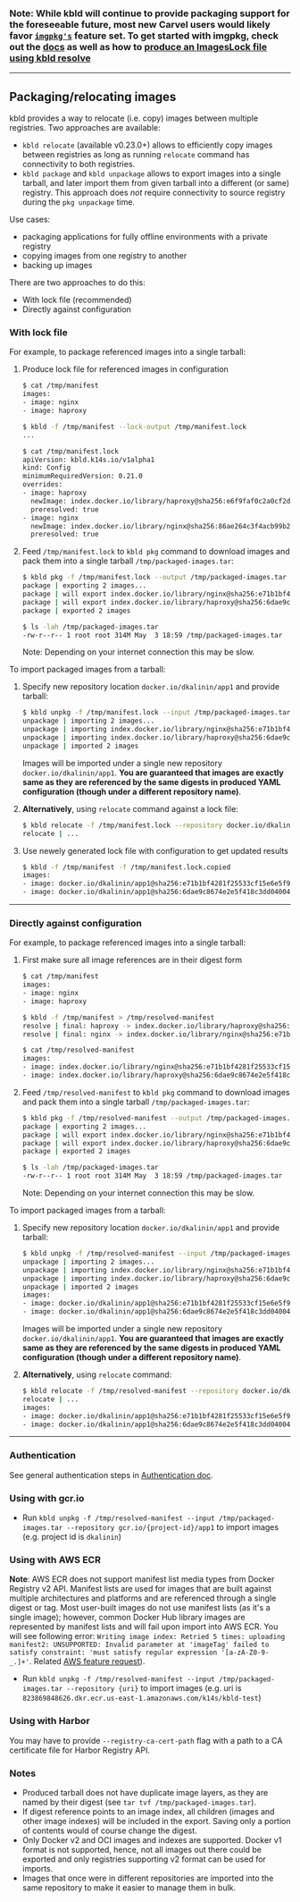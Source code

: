 ### Note: While kbld will continue to provide packaging support for the foreseeable future, most new Carvel users would likely favor [`imgpkg's`](https://github.com/vmware-tanzu/carvel-imgpkg) feature set. To get started with imgpkg, check out the [docs](https://github.com/vmware-tanzu/carvel-imgpkg/tree/develop/docs) as well as how to [produce an ImagesLock file using kbld resolve](resolving.md#generating-resolution-imgpkg-lock-output)

---
## Packaging/relocating images

kbld provides a way to relocate (i.e. copy) images between multiple registries. Two approaches are available:

- `kbld relocate` (available v0.23.0+) allows to efficiently copy images between registries as long as running `relocate` command has connectivity to both registries.
- `kbld package` and `kbld unpackage` allows to export images into a single tarball, and later import them from given tarball into a different (or same) registry. This approach does _not_ require connectivity to source registry during the `pkg unpackage` time.

Use cases:

- packaging applications for fully offline environments with a private registry
- copying images from one registry to another
- backing up images

There are two approaches to do this:

- With lock file (recommended)
- Directly against configuration

### With lock file

For example, to package referenced images into a single tarball:

1. Produce lock file for referenced images in configuration

    ```bash
    $ cat /tmp/manifest
    images:
    - image: nginx
    - image: haproxy

    $ kbld -f /tmp/manifest --lock-output /tmp/manifest.lock
    ...

    $ cat /tmp/manifest.lock
    apiVersion: kbld.k14s.io/v1alpha1
    kind: Config
    minimumRequiredVersion: 0.21.0
    overrides:
    - image: haproxy
      newImage: index.docker.io/library/haproxy@sha256:e6f9faf0c2a0cf2d2d5a53307351fa896d90ca9ccd62817c24026460d97dde92
      preresolved: true
    - image: nginx
      newImage: index.docker.io/library/nginx@sha256:86ae264c3f4acb99b2dee4d0098c40cb8c46dcf9e1148f05d3a51c4df6758c12
      preresolved: true
    ```

1. Feed `/tmp/manifest.lock` to `kbld pkg` command to download images and pack them into a single tarball `/tmp/packaged-images.tar`:

    ```bash
    $ kbld pkg -f /tmp/manifest.lock --output /tmp/packaged-images.tar
    package | exporting 2 images...
    package | will export index.docker.io/library/nginx@sha256:e71b1bf4281f25533cf15e6e5f9be4dac74d2328152edf7ecde23abc54e16c1c
    package | will export index.docker.io/library/haproxy@sha256:6dae9c8674e2e5f418c3dd040041a05f6b490597315139c0bcacadf65a46cfd5
    package | exported 2 images

    $ ls -lah /tmp/packaged-images.tar
    -rw-r--r-- 1 root root 314M May  3 18:59 /tmp/packaged-images.tar
    ```

    Note: Depending on your internet connection this may be slow.

To import packaged images from a tarball:

1. Specify new repository location `docker.io/dkalinin/app1` and provide tarball:

    ```bash
    $ kbld unpkg -f /tmp/manifest.lock --input /tmp/packaged-images.tar --repository docker.io/dkalinin/app1 --lock-output /tmp/manifest.lock.copied
    unpackage | importing 2 images...
    unpackage | importing index.docker.io/library/nginx@sha256:e71b1bf4281f25533cf15e6e5f9be4dac74d2328152edf7ecde23abc54e16c1c -> docker.io/dkalinin/app1@sha256:e71b1bf4281f25533cf15e6e5f9be4dac74d2328152edf7ecde23abc54e16c1c...
    unpackage | importing index.docker.io/library/haproxy@sha256:6dae9c8674e2e5f418c3dd040041a05f6b490597315139c0bcacadf65a46cfd5 -> docker.io/dkalinin/app1@sha256:6dae9c8674e2e5f418c3dd040041a05f6b490597315139c0bcacadf65a46cfd5...
    unpackage | imported 2 images
    ```

    Images will be imported under a single new repository `docker.io/dkalinin/app1`. **You are guaranteed that images are exactly same as they are referenced by the same digests in produced YAML configuration (though under a different repository name)**.

1. **Alternatively**, using `relocate` command against a lock file:

    ```bash
    $ kbld relocate -f /tmp/manifest.lock --repository docker.io/dkalinin/app1 --lock-output /tmp/manifest.lock.copied
    relocate | ...
    ```

1. Use newely generated lock file with configuration to get updated results

    ```bash
    $ kbld -f /tmp/manifest -f /tmp/manifest.lock.copied
    images:
    - image: docker.io/dkalinin/app1@sha256:e71b1bf4281f25533cf15e6e5f9be4dac74d2328152edf7ecde23abc54e16c1c
    - image: docker.io/dkalinin/app1@sha256:6dae9c8674e2e5f418c3dd040041a05f6b490597315139c0bcacadf65a46cfd5
    ```

---
### Directly against configuration

For example, to package referenced images into a single tarball:

1. First make sure all image references are in their digest form

    ```bash
    $ cat /tmp/manifest
    images:
    - image: nginx
    - image: haproxy

    $ kbld -f /tmp/manifest > /tmp/resolved-manifest
    resolve | final: haproxy -> index.docker.io/library/haproxy@sha256:6dae9c8674e2e5f418c3dd040041a05f6b490597315139c0bcacadf65a46cfd5
    resolve | final: nginx -> index.docker.io/library/nginx@sha256:e71b1bf4281f25533cf15e6e5f9be4dac74d2328152edf7ecde23abc54e16c1c

    $ cat /tmp/resolved-manifest
    images:
    - image: index.docker.io/library/nginx@sha256:e71b1bf4281f25533cf15e6e5f9be4dac74d2328152edf7ecde23abc54e16c1c
    - image: index.docker.io/library/haproxy@sha256:6dae9c8674e2e5f418c3dd040041a05f6b490597315139c0bcacadf65a46cfd5
    ```

1. Feed `/tmp/resolved-manifest` to `kbld pkg` command to download images and pack them into a single tarball `/tmp/packaged-images.tar`:

    ```bash
    $ kbld pkg -f /tmp/resolved-manifest --output /tmp/packaged-images.tar
    package | exporting 2 images...
    package | will export index.docker.io/library/nginx@sha256:e71b1bf4281f25533cf15e6e5f9be4dac74d2328152edf7ecde23abc54e16c1c
    package | will export index.docker.io/library/haproxy@sha256:6dae9c8674e2e5f418c3dd040041a05f6b490597315139c0bcacadf65a46cfd5
    package | exported 2 images

    $ ls -lah /tmp/packaged-images.tar
    -rw-r--r-- 1 root root 314M May  3 18:59 /tmp/packaged-images.tar
    ```

    Note: Depending on your internet connection this may be slow.

To import packaged images from a tarball:

1. Specify new repository location `docker.io/dkalinin/app1` and provide tarball:

    ```bash
    $ kbld unpkg -f /tmp/resolved-manifest --input /tmp/packaged-images.tar --repository docker.io/dkalinin/app1
    unpackage | importing 2 images...
    unpackage | importing index.docker.io/library/nginx@sha256:e71b1bf4281f25533cf15e6e5f9be4dac74d2328152edf7ecde23abc54e16c1c -> docker.io/dkalinin/app1@sha256:e71b1bf4281f25533cf15e6e5f9be4dac74d2328152edf7ecde23abc54e16c1c...
    unpackage | importing index.docker.io/library/haproxy@sha256:6dae9c8674e2e5f418c3dd040041a05f6b490597315139c0bcacadf65a46cfd5 -> docker.io/dkalinin/app1@sha256:6dae9c8674e2e5f418c3dd040041a05f6b490597315139c0bcacadf65a46cfd5...
    unpackage | imported 2 images
    images:
    - image: docker.io/dkalinin/app1@sha256:e71b1bf4281f25533cf15e6e5f9be4dac74d2328152edf7ecde23abc54e16c1c
    - image: docker.io/dkalinin/app1@sha256:6dae9c8674e2e5f418c3dd040041a05f6b490597315139c0bcacadf65a46cfd5
    ```

    Images will be imported under a single new repository `docker.io/dkalinin/app1`. **You are guaranteed that images are exactly same as they are referenced by the same digests in produced YAML configuration (though under a different repository name)**.

1. **Alternatively**, using `relocate` command:

    ```bash
    $ kbld relocate -f /tmp/resolved-manifest --repository docker.io/dkalinin/app1
    relocate | ...
    images:
    - image: docker.io/dkalinin/app1@sha256:e71b1bf4281f25533cf15e6e5f9be4dac74d2328152edf7ecde23abc54e16c1c
    - image: docker.io/dkalinin/app1@sha256:6dae9c8674e2e5f418c3dd040041a05f6b490597315139c0bcacadf65a46cfd5
    ```

---
### Authentication

See general authentication steps in [Authentication doc](auth.md).

### Using with gcr.io

- Run `kbld unpkg -f /tmp/resolved-manifest --input /tmp/packaged-images.tar --repository gcr.io/{project-id}/app1` to import images (e.g. project id is `dkalinin`)

### Using with AWS ECR

**Note**: AWS ECR does not support manifest list media types from Docker Registry v2 API. Manifest lists are used for images that are built against multiple architectures and platforms and are referenced through a single digest or tag. Most user-built images do not use manifest lists (as it's a single image); however, common Docker Hub library images are represented by manifest lists and will fail upon import into AWS ECR. You will see following error: `Writing image index: Retried 5 times: uploading manifest2: UNSUPPORTED: Invalid parameter at 'imageTag' failed to satisfy constraint: 'must satisfy regular expression '[a-zA-Z0-9-_.]+'`. Related [AWS feature request](https://forums.aws.amazon.com/thread.jspa?threadID=292294)).

- Run `kbld unpkg -f /tmp/resolved-manifest --input /tmp/packaged-images.tar --repository {uri}` to import images (e.g. uri is `823869848626.dkr.ecr.us-east-1.amazonaws.com/k14s/kbld-test`)

### Using with Harbor

You may have to provide `--registry-ca-cert-path` flag with a path to a CA certificate file for Harbor Registry API.

### Notes

- Produced tarball does not have duplicate image layers, as they are named by their digest (see `tar tvf /tmp/packaged-images.tar`).
- If digest reference points to an image index, all children (images and other image indexes) will be included in the export. Saving only a portion of contents would of course change the digest.
- Only Docker v2 and OCI images and indexes are supported. Docker v1 format is not supported, hence, not all images out there could be exported and only registries supporting v2 format can be used for imports.
- Images that once were in different repositories are imported into the same repository to make it easier to manage them in bulk.
